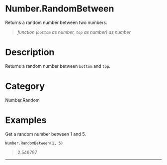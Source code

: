 # Number.RandomBetween
Returns a random number between two numbers.
> _function (<code>bottom</code> as number, <code>top</code> as number) as number_

# Description 
Returns a random number between <code>bottom</code> and <code>top</code>.
# Category 
Number.Random
# Examples 
Get a random number between 1 and 5.
```
Number.RandomBetween(1, 5)
```
> 2.546797

***
